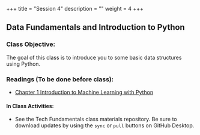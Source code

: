 +++
title = "Session 4"
description = ""
weight = 4
+++

## Data Fundamentals and Introduction to Python

### Class Objective:

The goal of this class is to introduce you to some basic data structures using Python.

### Readings (To be done before class):
- [Chapter 1 Introduction to Machine Learning with Python](http://proquestcombo.safaribooksonline.com.libproxy.rpi.edu/book/programming/machine-learning/9781449369880)


#### In Class Activities:
- See the Tech Fundamentals class materials repository. Be sure to download updates by using the `sync` or `pull` buttons on GitHub Desktop.
